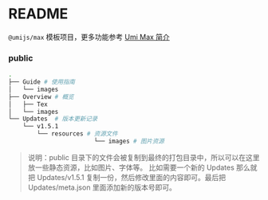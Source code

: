 # README

`@umijs/max` 模板项目，更多功能参考 [Umi Max 简介](https://umijs.org/docs/max/introduce)




### public
```bash
.
├── Guide # 使用指南
│   └── images
├── Overview # 概览
│   ├── Tex 
│   └── images 
└── Updates  # 版本更新记录
    └── v1.5.1
        └── resources # 资源文件
						└── images # 图片资源

```

> 说明：public 目录下的文件会被复制到最终的打包目录中，所以可以在这里放一些静态资源，比如图片、字体等。
> 比如需要一个新的 Updates 那么就把 Updates/v1.5.1 复制一份，然后修改里面的内容即可。最后把 Updates/meta.json 里面添加新的版本号即可。
